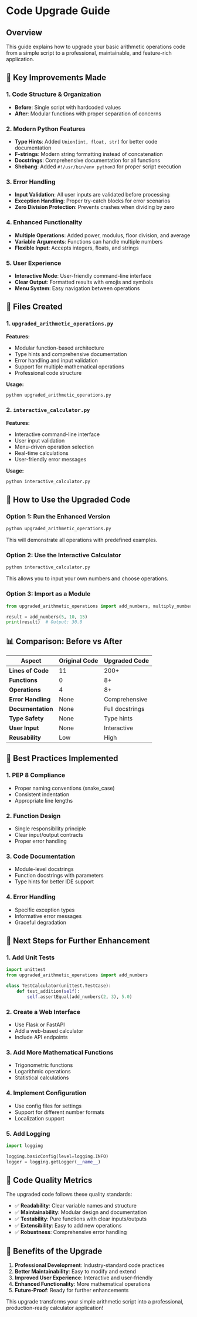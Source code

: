 # Code Upgrade Guide

## Overview
This guide explains how to upgrade your basic arithmetic operations code from a simple script to a professional, maintainable, and feature-rich application.

## 🚀 Key Improvements Made

### 1. **Code Structure & Organization**
- **Before**: Single script with hardcoded values
- **After**: Modular functions with proper separation of concerns

### 2. **Modern Python Features**
- **Type Hints**: Added `Union[int, float, str]` for better code documentation
- **F-strings**: Modern string formatting instead of concatenation
- **Docstrings**: Comprehensive documentation for all functions
- **Shebang**: Added `#!/usr/bin/env python3` for proper script execution

### 3. **Error Handling**
- **Input Validation**: All user inputs are validated before processing
- **Exception Handling**: Proper try-catch blocks for error scenarios
- **Zero Division Protection**: Prevents crashes when dividing by zero

### 4. **Enhanced Functionality**
- **Multiple Operations**: Added power, modulus, floor division, and average
- **Variable Arguments**: Functions can handle multiple numbers
- **Flexible Input**: Accepts integers, floats, and strings

### 5. **User Experience**
- **Interactive Mode**: User-friendly command-line interface
- **Clear Output**: Formatted results with emojis and symbols
- **Menu System**: Easy navigation between operations

## 📁 Files Created

### 1. `upgraded_arithmetic_operations.py`
**Features:**
- Modular function-based architecture
- Type hints and comprehensive documentation
- Error handling and input validation
- Support for multiple mathematical operations
- Professional code structure

**Usage:**
```bash
python upgraded_arithmetic_operations.py
```

### 2. `interactive_calculator.py`
**Features:**
- Interactive command-line interface
- User input validation
- Menu-driven operation selection
- Real-time calculations
- User-friendly error messages

**Usage:**
```bash
python interactive_calculator.py
```

## 🔧 How to Use the Upgraded Code

### Option 1: Run the Enhanced Version
```bash
python upgraded_arithmetic_operations.py
```
This will demonstrate all operations with predefined examples.

### Option 2: Use the Interactive Calculator
```bash
python interactive_calculator.py
```
This allows you to input your own numbers and choose operations.

### Option 3: Import as a Module
```python
from upgraded_arithmetic_operations import add_numbers, multiply_numbers

result = add_numbers(5, 10, 15)
print(result)  # Output: 30.0
```

## 📊 Comparison: Before vs After

| Aspect | Original Code | Upgraded Code |
|--------|---------------|---------------|
| **Lines of Code** | 11 | 200+ |
| **Functions** | 0 | 8+ |
| **Operations** | 4 | 8+ |
| **Error Handling** | None | Comprehensive |
| **Documentation** | None | Full docstrings |
| **Type Safety** | None | Type hints |
| **User Input** | None | Interactive |
| **Reusability** | Low | High |

## 🎯 Best Practices Implemented

### 1. **PEP 8 Compliance**
- Proper naming conventions (snake_case)
- Consistent indentation
- Appropriate line lengths

### 2. **Function Design**
- Single responsibility principle
- Clear input/output contracts
- Proper error handling

### 3. **Code Documentation**
- Module-level docstrings
- Function docstrings with parameters
- Type hints for better IDE support

### 4. **Error Handling**
- Specific exception types
- Informative error messages
- Graceful degradation

## 🚀 Next Steps for Further Enhancement

### 1. **Add Unit Tests**
```python
import unittest
from upgraded_arithmetic_operations import add_numbers

class TestCalculator(unittest.TestCase):
    def test_addition(self):
        self.assertEqual(add_numbers(2, 3), 5.0)
```

### 2. **Create a Web Interface**
- Use Flask or FastAPI
- Add a web-based calculator
- Include API endpoints

### 3. **Add More Mathematical Functions**
- Trigonometric functions
- Logarithmic operations
- Statistical calculations

### 4. **Implement Configuration**
- Use config files for settings
- Support for different number formats
- Localization support

### 5. **Add Logging**
```python
import logging

logging.basicConfig(level=logging.INFO)
logger = logging.getLogger(__name__)
```

## 📝 Code Quality Metrics

The upgraded code follows these quality standards:
- ✅ **Readability**: Clear variable names and structure
- ✅ **Maintainability**: Modular design and documentation
- ✅ **Testability**: Pure functions with clear inputs/outputs
- ✅ **Extensibility**: Easy to add new operations
- ✅ **Robustness**: Comprehensive error handling

## 🎉 Benefits of the Upgrade

1. **Professional Development**: Industry-standard code practices
2. **Better Maintainability**: Easy to modify and extend
3. **Improved User Experience**: Interactive and user-friendly
4. **Enhanced Functionality**: More mathematical operations
5. **Future-Proof**: Ready for further enhancements

This upgrade transforms your simple arithmetic script into a professional, production-ready calculator application!